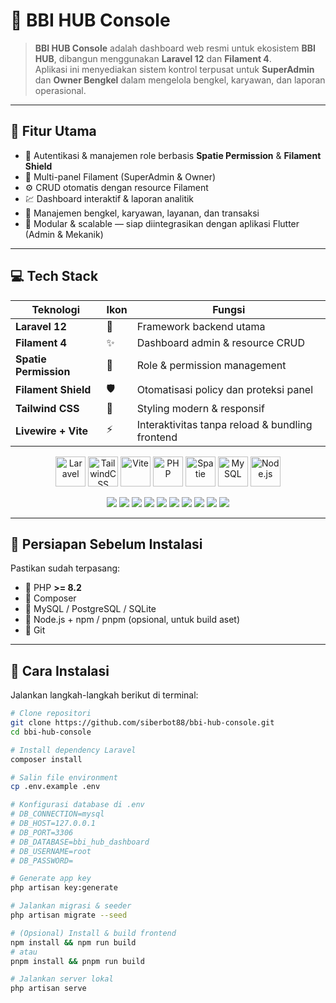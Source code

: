 # 🚗 BBI HUB Console

> **BBI HUB Console** adalah dashboard web resmi untuk ekosistem **BBI HUB**, dibangun menggunakan **Laravel 12** dan **Filament 4**.  
> Aplikasi ini menyediakan sistem kontrol terpusat untuk **SuperAdmin** dan **Owner Bengkel** dalam mengelola bengkel, karyawan, dan laporan operasional.

---

## 🧭 Fitur Utama

- 🔐 Autentikasi & manajemen role berbasis **Spatie Permission** & **Filament Shield**
- 🧱 Multi-panel Filament (SuperAdmin & Owner)
- ⚙️ CRUD otomatis dengan resource Filament
- 💹 Dashboard interaktif & laporan analitik
- 👥 Manajemen bengkel, karyawan, layanan, dan transaksi
- 🧩 Modular & scalable — siap diintegrasikan dengan aplikasi Flutter (Admin & Mekanik)

---

## 💻 Tech Stack

| Teknologi | Ikon | Fungsi |
|------------|------|--------|
| **Laravel 12** | 🐘 | Framework backend utama |
| **Filament 4** | ✨ | Dashboard admin & resource CRUD |
| **Spatie Permission** | 🔐 | Role & permission management |
| **Filament Shield** | 🛡️ | Otomatisasi policy dan proteksi panel |
| **Tailwind CSS** | 🎨 | Styling modern & responsif |
| **Livewire + Vite** | ⚡ | Interaktivitas tanpa reload & bundling frontend |
<p align="center">
  <img src="https://cdn.worldvectorlogo.com/logos/laravel-2.svg" alt="Laravel" height="48" />
  <img src="https://cdn.worldvectorlogo.com/logos/tailwindcss.svg" alt="TailwindCSS" height="48" />
  <img src="https://vitejs.dev/logo.svg" alt="Vite" height="48" />
  <img src="https://cdn.worldvectorlogo.com/logos/php-1.svg" alt="PHP" height="48" />
  <img src="https://avatars.githubusercontent.com/u/7535935?s=200&v=4" alt="Spatie" height="48" />
  <img src="https://cdn.worldvectorlogo.com/logos/mysql-6.svg" alt="MySQL" height="48" />
  <img src="https://cdn.worldvectorlogo.com/logos/nodejs-icon.svg" alt="Node.js" height="48" />
</p>

<p align="center">
  <img src="https://img.shields.io/badge/Laravel-12.x-FF2D20?logo=laravel&logoColor=white" />
  <img src="https://img.shields.io/badge/Filament-4.x-E34F26?logo=laravel&logoColor=white" />
  <img src="https://img.shields.io/badge/PHP-8.2-777BB4?logo=php&logoColor=white" />
  <img src="https://img.shields.io/badge/TailwindCSS-3.x-06B6D4?logo=tailwindcss&logoColor=white" />
  <img src="https://img.shields.io/badge/Livewire-3.x-FB70A9?logo=laravel&logoColor=white" />
  <img src="https://img.shields.io/badge/Vite-5.x-646CFF?logo=vite&logoColor=white" />
  <img src="https://img.shields.io/badge/Spatie%20Permission-6.x-FFC107?logo=shield&logoColor=white" />
  <img src="https://img.shields.io/badge/Filament%20Shield-4.x-0EA5E9?logo=shield&logoColor=white" />
  <img src="https://img.shields.io/badge/MySQL-8.x-4479A1?logo=mysql&logoColor=white" />
  <img src="https://img.shields.io/badge/Node.js-20.x-339933?logo=node.js&logoColor=white" />
</p>

---

## 🧰 Persiapan Sebelum Instalasi

Pastikan sudah terpasang:
- 🧩 PHP **>= 8.2**
- 🧱 Composer
- 🐬 MySQL / PostgreSQL / SQLite
- 🧶 Node.js + npm / pnpm (opsional, untuk build aset)
- 🔑 Git

---

## 🚀 Cara Instalasi

Jalankan langkah-langkah berikut di terminal:

```bash
# Clone repositori
git clone https://github.com/siberbot88/bbi-hub-console.git
cd bbi-hub-console

# Install dependency Laravel
composer install

# Salin file environment
cp .env.example .env

# Konfigurasi database di .env
# DB_CONNECTION=mysql
# DB_HOST=127.0.0.1
# DB_PORT=3306
# DB_DATABASE=bbi_hub_dashboard
# DB_USERNAME=root
# DB_PASSWORD=

# Generate app key
php artisan key:generate

# Jalankan migrasi & seeder
php artisan migrate --seed

# (Opsional) Install & build frontend
npm install && npm run build
# atau
pnpm install && pnpm run build

# Jalankan server lokal
php artisan serve
